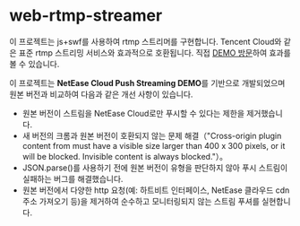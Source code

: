 # web-rtmp-streamer

이 프로젝트는 js+swf를 사용하여 rtmp 스트리머를 구현합니다. Tencent Cloud와 같은 표준 rtmp 스트리밍 서비스와 효과적으로 호환됩니다. 직접 [DEMO 방문](https://lujunda.github.io/web-rtmp-streamer/)하여 효과를 볼 수 있습니다.

이 프로젝트는 **NetEase Cloud Push Streaming DEMO**를 기반으로 개발되었으며 원본 버전과 비교하여 다음과 같은 개선 사항이 있습니다.
* 원본 버전이 스트림을 NetEase Cloud로만 푸시할 수 있다는 제한을 제거했습니다.
* 새 버전의 크롬과 원본 버전이 호환되지 않는 문제 해결（"Cross-origin plugin content from  must have a visible size larger than 400 x 300 pixels, or it will be blocked. Invisible content is always blocked."）。
* JSON.parse()를 사용하기 전에 원본 버전이 유형을 판단하지 않아 푸시 스트림이 실패하는 버그를 해결했습니다.
* 원본 버전에서 다양한 http 요청(예: 하트비트 인터페이스, NetEase 클라우드 cdn 주소 가져오기 등)을 제거하여 순수하고 모니터링되지 않는 스트림 푸셔를 실현합니다.
